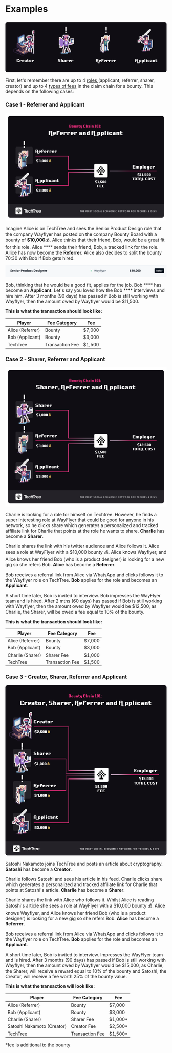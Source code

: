 # Examples

![Learn more about each of these roles here](<../.gitbook/assets/Characters of TechTree (1).png>)

First, let's remember there are up to 4 [roles ](../roles-at-techtree/)(applicant, referrer, sharer, creator) and up to 4 [types of fees](pricing.md) in the claim chain for a bounty. This depends on the following cases:

### **Case 1 - Referrer and Applicant**

![](../.gitbook/assets/Case1Company.png)

Imagine Alice is on TechTree and sees the Senior Product Design role that the company Wayflyer has posted on the company Bounty Board with a bounty of **$10,000**💰.  Alice thinks that their friend, Bob, would be a great fit for this role. Alice **** sends their friend, Bob, a tracked link for the role. Allice has now become the **Referrer.** Alice also decides to split the bounty 70:30 with Bob if Bob gets hired.

![](<../.gitbook/assets/Screenshot 2022-01-07 at 11.52.25.png>)

Bob, thinking that he would be a good fit, applies for the job. Bob **** has become an **Applicant**. Let's say you loved how the Bob **** interviews and hire him. After 3 months (90 days) has passed if Bob is still working with Wayflyer, then the amount owed by Wayflyer would be $11,500.

**This is what the transaction should look like:**

| Player           | Fee Category    | Fee    |
| ---------------- | --------------- | ------ |
| Alice (Referrer) | Bounty          | $7,000 |
| Bob (Applicant)  | Bounty          | $3,000 |
| TechTree         | Transaction Fee | $1,500 |



### **Case 2 - Sharer, Referrer and Applicant**

![](../.gitbook/assets/Case2Company.png)

Charlie is looking for a role for himself on Techtree. However, he finds a super interesting role at WayFlyer that could be good for anyone in his network, so he clicks share which generates a personalized and tracked affiliate link for Charlie that points at the role he wants to share. **Charlie** has become a **Sharer**.

Charlie shares the link with his twitter audience and Alice follows it. Alice sees a role at WayFlyer with a $10,000 bounty 💰. Alice knows Wayflyer, and Alice knows her friend Bob (who is a product designer) is looking for a new gig so she refers Bob. **Alice** has become a **Referrer**.&#x20;

Bob receives a referral link from Alice via WhatsApp and clicks follows it to the Wayflyer role on TechTree. **Bob** applies for the role and becomes an **Applicant**.

A short time later, Bob is invited to interview. Bob impresses the WayFlyer team and is hired. After 2 mths (60 days) has passed if Bob is still working with Wayflyer, then the amount owed by Wayflyer would be $12,500, as Charlie, the Sharer, will be owed a fee equal to 10% of the bounty.

**This is what the transaction should look like:**

| Player           | Fee Category    | Fee    |
| ---------------- | --------------- | ------ |
| Alice (Referrer) | Bounty          | $7,000 |
| Bob (Applicant)  | Bounty          | $3,000 |
| Charlie (Sharer) | Sharer Fee      | $1,000 |
| TechTree         | Transaction Fee | $1,500 |



### **Case 3 - Creator, Sharer, Referrer and Applicant**

![](../.gitbook/assets/Case3Company.png)

Satoshi Nakamoto joins TechTree and posts an article about cryptography. **Satoshi** has become a **Creator**.

Charlie follows Satoshi and sees his article in his feed. Charlie clicks share which generates a personalized and tracked affiliate link for Charlie that points at Satoshi's article. **Charlie** has become a **Sharer**.

Charlie shares the link with Alice who follows it. Whilst Alice is reading Satoshi's article she sees a role at WayFlyer with a $10,000 bounty 💰. Alice knows Wayflyer, and Alice knows her friend Bob (who is a product designer) is looking for a new gig so she refers Bob. **Alice** has become a **Referrer**.&#x20;

Bob receives a referral link from Alice via WhatsApp and clicks follows it to the Wayflyer role on TechTree. **Bob** applies for the role and becomes an **Applicant**.

A short time later, Bob is invited to interview. Impresses the WayFlyer team and is hired. After 3 months (90 days) has passed if Bob is still working with Wayflyer, then the amount owed by Wayflyer would be $15,000, as Charlie, the Sharer, will receive a reward equal to 10% of the bounty and Satoshi, the Creator, will receive a fee worth 25% of the bounty value.

**This is what the transaction will look like:**

| Player                     | Fee Category    | Fee      |
| -------------------------- | --------------- | -------- |
| Alice (Referrer)           | Bounty          | $7,000   |
| Bob (Applicant)            | Bounty          | $3,000   |
| Charlie (Sharer)           | Sharer Fee      | $1,000\* |
| Satoshi Nakamoto (Creator) | Creator Fee     | $2,500\* |
| TechTree                   | Transaction Fee | $1,500\* |

\*fee is additional to the bounty
